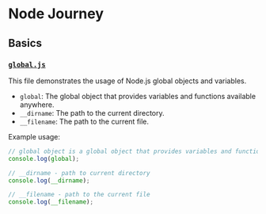# Node Journey

## Basics

### [`global.js`](./basics/global.js)

This file demonstrates the usage of Node.js global objects and variables.

- `global`: The global object that provides variables and functions available anywhere.
- `__dirname`: The path to the current directory.
- `__filename`: The path to the current file.

Example usage:

```javascript
// global object is a global object that provides variables and functions that are available anywhere.
console.log(global);

// __dirname - path to current directory
console.log(__dirname);

// __filename - path to the current file
console.log(__filename);
```
